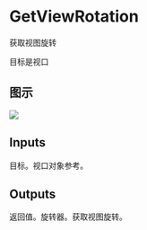 # GetViewRotation

获取视图旋转

目标是视口

## 图示

![]($-20221218-18131565.png)

## Inputs

目标。视口对象参考。 

## Outputs

返回值。旋转器。获取视图旋转。
